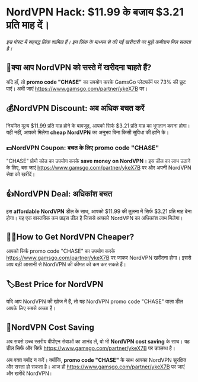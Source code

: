 # NordVPN Hack: $11.99 के बजाय $3.21 प्रति माह दें।

*इस पोस्ट में सहबद्ध लिंक शामिल हैं। इन लिंक के माध्यम से की गई खरीदारी पर मुझे कमीशन मिल सकता है।*

## 👀क्या आप NordVPN को सस्ते में खरीदना चाहते हैं? 

यदि हाँ, तो **promo code "CHASE"** का उपयोग करके GamsGo प्लेटफॉर्म पर 73% की छूट पाएं। अभी जाएं https://www.gamsgo.com/partner/ykeX7B पर।

## 💰NordVPN Discount: अब अधिक बचत करें

नियमित मूल्य $11.99 प्रति माह होने के बावजूद, आपको सिर्फ $3.21 प्रति माह का भुगतान करना होगा। यही नहीं, आपको मिलेगा **cheap NordVPN** का अनुभव बिना किसी सुविधा की हानि के। 

### 💵NordVPN Coupon: बचत के लिए promo code "CHASE"

"CHASE" प्रोमो कोड का उपयोग करके **save money on NordVPN**। इस डील का लाभ उठाने के लिए, बस जाएं https://www.gamsgo.com/partner/ykeX7B पर और अपनी NordVPN सेवा को खरीदें। 

## 👍NordVPN Deal: अधिकांश बचत

इस **affordable NordVPN** डील के साथ, आपको $11.99 की तुलना में सिर्फ $3.21 प्रति माह देना होगा। यह एक वास्तविक कम प्राइस डील है जिससे आपको NordVPN का अधिकांश लाभ मिलेगा। 

## 🕵️‍♂️How to Get NordVPN Cheaper?

आपको सिर्फ promo code "CHASE" का उपयोग करके https://www.gamsgo.com/partner/ykeX7B पर जाकर NordVPN खरीदना होगा। इससे आप बड़ी आसानी से NordVPN की कीमत को कम कर सकते हैं। 

## 🏷️Best Price for NordVPN

यदि आप NordVPN की खोज में हैं, तो यह NordVPN promo code "CHASE" वाला डील आपके लिए सबसे अच्छा है। 

## 🎁NordVPN Cost Saving

अब सबसे उच्च स्तरीय वीपीएन सेवाओं का आनंद लें, वो भी **NordVPN cost saving** के साथ। यह डील सिर्फ और सिर्फ https://www.gamsgo.com/partner/ykeX7B पर उपलब्ध है।

अब वक्त बर्बाद न करें। क्योंकि, **promo code "CHASE"** के साथ आपका NordVPN सुरक्षित और सस्ता हो सकता है। आज ही https://www.gamsgo.com/partner/ykeX7B पर जाएं और खरीदें NordVPN।
